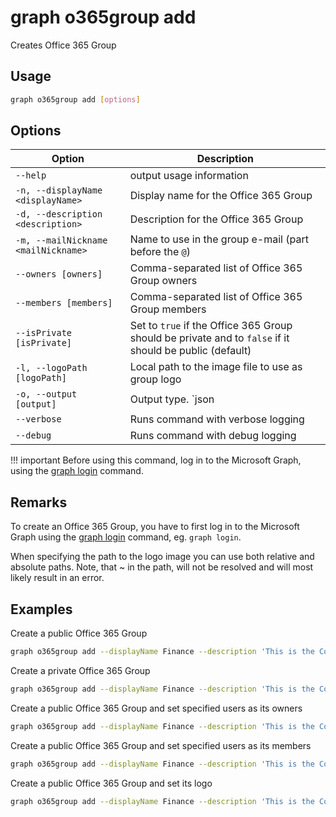 # graph o365group add

Creates Office 365 Group

## Usage

```sh
graph o365group add [options]
```

## Options

Option|Description
------|-----------
`--help`|output usage information
`-n, --displayName <displayName>`|Display name for the Office 365 Group
`-d, --description <description>`|Description for the Office 365 Group
`-m, --mailNickname <mailNickname>`|Name to use in the group e-mail (part before the `@`)
`--owners [owners]`|Comma-separated list of Office 365 Group owners
`--members [members]`|Comma-separated list of Office 365 Group members
`--isPrivate [isPrivate]`|Set to `true` if the Office 365 Group should be private and to `false` if it should be public (default)
`-l, --logoPath [logoPath]`|Local path to the image file to use as group logo
`-o, --output [output]`|Output type. `json|text`. Default `text`
`--verbose`|Runs command with verbose logging
`--debug`|Runs command with debug logging

!!! important
    Before using this command, log in to the Microsoft Graph, using the [graph login](../login.md) command.

## Remarks

To create an Office 365 Group, you have to first log in to the Microsoft Graph using the [graph login](../login.md) command, eg. `graph login`.

When specifying the path to the logo image you can use both relative and absolute paths. Note, that ~ in the path, will not be resolved and will most likely result in an error.

## Examples

Create a public Office 365 Group

```sh
graph o365group add --displayName Finance --description 'This is the Contoso Finance Group. Please come here and check out the latest news, posts, files, and more.' --mailNickname finance
```

Create a private Office 365 Group

```sh
graph o365group add --displayName Finance --description 'This is the Contoso Finance Group. Please come here and check out the latest news, posts, files, and more.' --mailNickname finance --isPrivate true
```

Create a public Office 365 Group and set specified users as its owners

```sh
graph o365group add --displayName Finance --description 'This is the Contoso Finance Group. Please come here and check out the latest news, posts, files, and more.' --mailNickname finance --owners DebraB@contoso.onmicrosoft.com,DiegoS@contoso.onmicrosoft.com
```

Create a public Office 365 Group and set specified users as its members

```sh
graph o365group add --displayName Finance --description 'This is the Contoso Finance Group. Please come here and check out the latest news, posts, files, and more.' --mailNickname finance --members DebraB@contoso.onmicrosoft.com,DiegoS@contoso.onmicrosoft.com
```

Create a public Office 365 Group and set its logo

```sh
graph o365group add --displayName Finance --description 'This is the Contoso Finance Group. Please come here and check out the latest news, posts, files, and more.' --mailNickname finance --logoPath images/logo.png
```